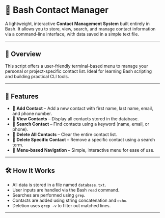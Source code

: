 # 📇 Bash Contact Manager

A lightweight, interactive **Contact Management System** built entirely in Bash. It allows you to store, view, search, and manage contact information via a command-line interface, with data saved in a simple text file.

---

## 📌 Overview

This script offers a user-friendly terminal-based menu to manage your personal or project-specific contact list. Ideal for learning Bash scripting and building practical CLI tools.

---

## 🚀 Features

- 🔹 **Add Contact** – Add a new contact with first name, last name, email, and phone number.
- 🔹 **View Contacts** – Display all contacts stored in the database.
- 🔹 **Search Contact** – Find contacts using a keyword (name, email, or phone).
- 🔹 **Delete All Contacts** – Clear the entire contact list.
- 🔹 **Delete Specific Contact** – Remove a specific contact using a search term.
- 🔹 **Menu-based Navigation** – Simple, interactive menu for ease of use.

---

## 🛠️ How It Works

- All data is stored in a file named `database.txt`.
- User inputs are handled via the Bash `read` command.
- Searches are performed using `grep`.
- Contacts are added using string concatenation and `echo`.
- Deletion uses `grep -v` to filter out matched lines.

---

